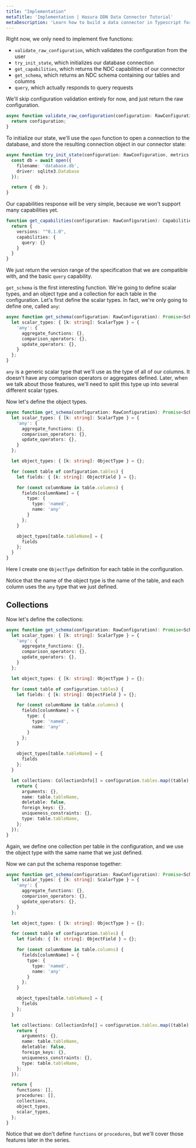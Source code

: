 ```yaml
---
title: "Implementation"
metaTitle: 'Implementation | Hasura DDN Data Connector Tutorial'
metaDescription: 'Learn how to build a data connector in Typescript for Hasura DDN'
---
```


Right now, we only need to implement five functions:
- `validate_raw_configuration`, which validates the configuration from the user
- `try_init_state`, which initializes our database connection
- `get_capabilities`, which returns the NDC capabilities of our connector
- `get_schema`, which returns an NDC schema containing our tables and columns
- `query`, which actually responds to query requests

We'll skip configuration validation entirely for now, and just return the raw configuration.

```typescript
async function validate_raw_configuration(configuration: RawConfiguration): Promise<RawConfiguration> {
  return configuration;
}
```

To initialize our state, we'll use the `open` function to open a connection to the database, and store the resulting
connection object in our connector state:

```typescript
async function try_init_state(configuration: RawConfiguration, metrics: unknown): Promise<State> {
  const db = await open({
    filename: 'database.db',
    driver: sqlite3.Database
  });

  return { db };
}
```

Our capabilities response will be very simple, because we won't support many capabilities yet.

```typescript
function get_capabilities(configuration: RawConfiguration): CapabilitiesResponse {\
  return {
    versions: "^0.1.0",
    capabilities: {
      query: {}
    }
  }
}
```

We just return the version range of the specification that we are compatible with, and the basic `query` capability.

`get_schema` is the first interesting function. We're going to define scalar types, and an object type and a collection
for each table in the configuration. Let's first define the scalar types. In fact, we're only going to define one,
called `any`:

```typescript
async function get_schema(configuration: RawConfiguration): Promise<SchemaResponse> {
  let scalar_types: { [k: string]: ScalarType } = {
    'any': {
      aggregate_functions: {},
      comparison_operators: {},
      update_operators: {},
    }
  };
}
```

`any` is a generic scalar type that we'll use as the type of all of our columns. It doesn't have any comparison
operators or aggregates defined. Later, when we talk about those features, we'll need to split this type up into several
different scalar types.

Now let's define the object types.

```typescript
async function get_schema(configuration: RawConfiguration): Promise<SchemaResponse> {
  let scalar_types: { [k: string]: ScalarType } = {
    'any': {
      aggregate_functions: {},
      comparison_operators: {},
      update_operators: {},
    }
  };

  let object_types: { [k: string]: ObjectType } = {};

  for (const table of configuration.tables) {
    let fields: { [k: string]: ObjectField } = {};

    for (const columnName in table.columns) {
      fields[columnName] = {
        type: {
          type: 'named',
          name: 'any'
        }
      };
    }

    object_types[table.tableName] = {
      fields
    };
  }
}
```

Here I create one `ObjectType` definition for each table in the configuration.

Notice that the name of the object type is the name of the table, and each column uses the `any` type that we just
defined.

## Collections

Now let's define the collections:

```typescript
async function get_schema(configuration: RawConfiguration): Promise<SchemaResponse> {
  let scalar_types: { [k: string]: ScalarType } = {
    'any': {
      aggregate_functions: {},
      comparison_operators: {},
      update_operators: {},
    }
  };

  let object_types: { [k: string]: ObjectType } = {};

  for (const table of configuration.tables) {
    let fields: { [k: string]: ObjectField } = {};

    for (const columnName in table.columns) {
      fields[columnName] = {
        type: {
          type: 'named',
          name: 'any'
        }
      };
    }

    object_types[table.tableName] = {
      fields
    };
  }

  let collections: CollectionInfo[] = configuration.tables.map((table) => {
    return {
      arguments: {},
      name: table.tableName,
      deletable: false,
      foreign_keys: {},
      uniqueness_constraints: {},
      type: table.tableName,
    };
  });
}
```

Again, we define one collection per table in the configuration, and we use the object type with the same name that we
just defined.

Now we can put the schema response together:

```typescript
async function get_schema(configuration: RawConfiguration): Promise<SchemaResponse> {
  let scalar_types: { [k: string]: ScalarType } = {
    'any': {
      aggregate_functions: {},
      comparison_operators: {},
      update_operators: {},
    }
  };

  let object_types: { [k: string]: ObjectType } = {};

  for (const table of configuration.tables) {
    let fields: { [k: string]: ObjectField } = {};

    for (const columnName in table.columns) {
      fields[columnName] = {
        type: {
          type: 'named',
          name: 'any'
        }
      };
    }

    object_types[table.tableName] = {
      fields
    };
  }

  let collections: CollectionInfo[] = configuration.tables.map((table) => {
    return {
      arguments: {},
      name: table.tableName,
      deletable: false,
      foreign_keys: {},
      uniqueness_constraints: {},
      type: table.tableName,
    };
  });

  return {
    functions: [],
    procedures: [],
    collections,
    object_types,
    scalar_types,
  };
}
```

Notice that we don't define `functions` or `procedures`, but we'll cover those features later in the series.